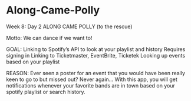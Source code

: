 # Along-Came-Polly

Week 8: Day 2
ALONG CAME POLLY (to the rescue)

Motto: We can dance if we want to!

GOAL:
Linking to Spotify’s API to look at your playlist and history
Requires signing in
Linking to Ticketmaster, EventBrite, Ticketek
Looking up events based on your playlist

REASON:
Ever seen a poster for an event that you would have been really keen to go to but missed out? Never again… With this app, you will get notifications whenever your favorite bands are in town based on your spotify playlist or search history.
